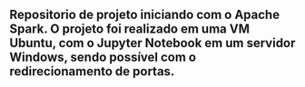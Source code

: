 ## Repositorio de projeto iniciando com o Apache Spark. O projeto foi realizado em uma VM Ubuntu, com o Jupyter Notebook em um servidor Windows, sendo possível com o redirecionamento de portas.